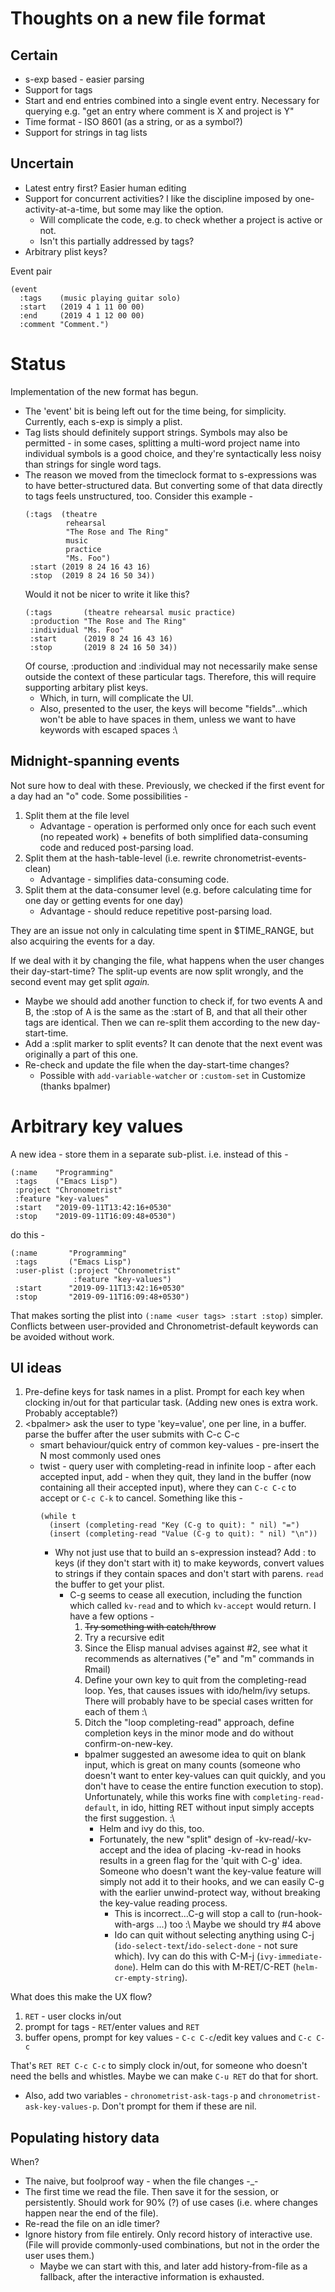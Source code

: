 # Thoughts on a new file format
## Certain
* s-exp based - easier parsing
* Support for tags
* Start and end entries combined into a single event entry. Necessary for querying e.g. "get an entry where comment is X and project is Y"
* Time format - ISO 8601 (as a string, or as a symbol?)
* Support for strings in tag lists

## Uncertain
* Latest entry first? Easier human editing
* Support for concurrent activities? I like the discipline imposed by one-activity-at-a-time, but some may like the option.
  * Will complicate the code, e.g. to check whether a project is active or not.
  * Isn't this partially addressed by tags?
* Arbitrary plist keys?

Event pair
```
(event
  :tags    (music playing guitar solo)
  :start   (2019 4 1 11 00 00)
  :end     (2019 4 1 12 00 00)
  :comment "Comment.")
```

# Status
Implementation of the new format has begun.
* The 'event' bit is being left out for the time being, for simplicity. Currently, each s-exp is simply a plist.
* Tag lists should definitely support strings. Symbols may also be permitted - in some cases, splitting a multi-word project name into individual symbols is a good choice, and they're syntactically less noisy than strings for single word tags.
* The reason we moved from the timeclock format to s-expressions was to have better-structured data. But converting some of that data directly to tags feels unstructured, too. Consider this example -
  ```
  (:tags  (theatre
           rehearsal
           "The Rose and The Ring"
           music
           practice
           "Ms. Foo")
   :start (2019 8 24 16 43 16)
   :stop  (2019 8 24 16 50 34))
  ```
  Would it not be nicer to write it like this?
  ```
  (:tags       (theatre rehearsal music practice)
   :production "The Rose and The Ring"
   :individual "Ms. Foo"
   :start      (2019 8 24 16 43 16)
   :stop       (2019 8 24 16 50 34))
  ```
  Of course, :production and :individual may not necessarily make sense outside the context of these particular tags. Therefore, this will require supporting arbitary plist keys.
  * Which, in turn, will complicate the UI.
  * Also, presented to the user, the keys will become "fields"...which won't be able to have spaces in them, unless we want to have keywords with escaped spaces :\

## Midnight-spanning events
Not sure how to deal with these. Previously, we checked if the first event for a day had an "o" code. Some possibilities -
1. Split them at the file level
   * Advantage - operation is performed only once for each such event (no repeated work) + benefits of both simplified data-consuming code and reduced post-parsing load.
2. Split them at the hash-table-level (i.e. rewrite chronometrist-events-clean)
   * Advantage - simplifies data-consuming code.
3. Split them at the data-consumer level (e.g. before calculating time for one day or getting events for one day)
   * Advantage - should reduce repetitive post-parsing load.

They are an issue not only in calculating time spent in $TIME_RANGE, but also acquiring the events for a day.

If we deal with it by changing the file, what happens when the user changes their day-start-time? The split-up events are now split wrongly, and the second event may get split _again._
* Maybe we should add another function to check if, for two events A and B, the :stop of A is the same as the :start of B, and that all their other tags are identical. Then we can re-split them according to the new day-start-time.
* Add a :split marker to split events? It can denote that the next event was originally a part of this one.
* Re-check and update the file when the day-start-time changes?
  * Possible with `add-variable-watcher` or `:custom-set` in Customize (thanks bpalmer)

# Arbitrary key values
A new idea - store them in a separate sub-plist. i.e. instead of this -

```
(:name    "Programming"
 :tags    ("Emacs Lisp")
 :project "Chronometrist"
 :feature "key-values"
 :start   "2019-09-11T13:42:16+0530"
 :stop    "2019-09-11T16:09:48+0530")
```
do this -
```
(:name       "Programming"
 :tags       ("Emacs Lisp")
 :user-plist (:project "Chronometrist"
              :feature "key-values")
 :start      "2019-09-11T13:42:16+0530"
 :stop       "2019-09-11T16:09:48+0530")
```
That makes sorting the plist into `(:name <user tags> :start :stop)` simpler. Conflicts between user-provided and Chronometrist-default keywords can be avoided without work.

## UI ideas
1. Pre-define keys for task names in a plist. Prompt for each key when clocking in/out for that particular task. (Adding new ones is extra work. Probably acceptable?)
2. \<bpalmer\> ask the user to type 'key=value', one per line, in a buffer. parse the buffer after the user submits with C-c C-c
   * smart behaviour/quick entry of common key-values - pre-insert the N most commonly used ones
   * twist - query user with completing-read in infinite loop - after each accepted input, add - when they quit, they land in the buffer (now containing all their accepted input), where they can `C-c C-c` to accept or `C-c C-k` to cancel. Something like this -
     ```
     (while t
       (insert (completing-read "Key (C-g to quit): " nil) "=")
       (insert (completing-read "Value (C-g to quit): " nil) "\n"))
     ```
     * Why not just use that to build an s-expression instead? Add : to keys (if they don't start with it) to make keywords, convert values to strings if they contain spaces and don't start with parens. `read` the buffer to get your plist.
       * C-g seems to cease all execution, including the function which called `kv-read` and to which `kv-accept` would return. I have a few options -
         1. ~~Try something with catch/throw~~
         2. Try a recursive edit
         3. Since the Elisp manual advises against #2, see what it recommends as alternatives ("e" and "m" commands in Rmail)
         4. Define your own key to quit from the completing-read loop. Yes, that causes issues with ido/helm/ivy setups. There will probably have to be special cases written for each of them :\
         5. Ditch the "loop completing-read" approach, define completion keys in the minor mode and do without confirm-on-new-key.
         * bpalmer suggested an awesome idea to quit on blank input, which is great on many counts (someone who doesn't want to enter key-values can quit quickly, and you don't have to cease the entire function execution to stop). Unfortunately, while this works fine with `completing-read-default`, in ido, hitting RET without input simply accepts the first suggestion. :\
           * Helm and ivy do this, too.
           * Fortunately, the new "split" design of -kv-read/-kv-accept and the idea of placing -kv-read in hooks results in a green flag for the 'quit with C-g' idea. Someone who doesn't want the key-value feature will simply not add it to their hooks, and we can easily C-g with the earlier unwind-protect way, without breaking the key-value reading process.
             * This is incorrect...C-g will stop a call to (run-hook-with-args ...) too :\ Maybe we should try #4 above
             * Ido can quit without selecting anything using C-j (`ido-select-text`/`ido-select-done` - not sure which). Ivy can do this with C-M-j (`ivy-immediate-done`). Helm can do this with M-RET/C-RET (`helm-cr-empty-string`).

What does this make the UX flow?
1. `RET` - user clocks in/out
2. prompt for tags - `RET`/enter values and `RET`
3. buffer opens, prompt for key values - `C-c C-c`/edit key values and `C-c C-c`

That's `RET RET C-c C-c` to simply clock in/out, for someone who doesn't need the bells and whistles. Maybe we can make `C-u RET` do that for short.
* Also, add two variables - `chronometrist-ask-tags-p` and `chronometrist-ask-key-values-p`. Don't prompt for them if these are nil.

## Populating history data
When?
* The naive, but foolproof way - when the file changes -_-
* The first time we read the file. Then save it for the session, or persistently. Should work for 90% (?) of use cases (i.e. where changes happen near the end of the file).
* Re-read the file on an idle timer?
* Ignore history from file entirely. Only record history of interactive use. (File will provide commonly-used combinations, but not in the order the user uses them.)
  * Maybe we can start with this, and later add history-from-file as a fallback, after the interactive information is exhausted.
